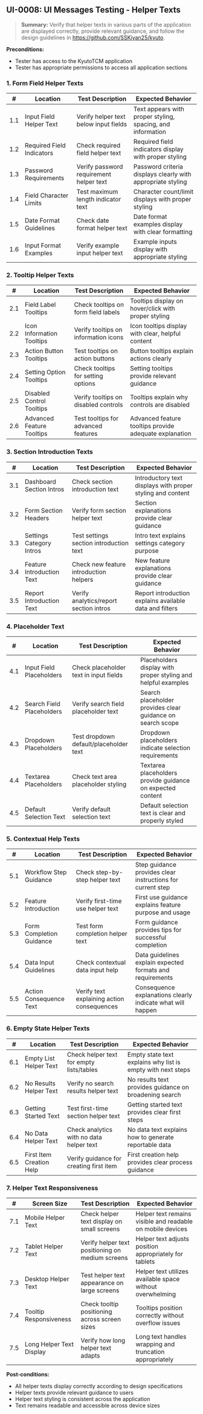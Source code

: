 ## **UI-0008:** UI Messages Testing - Helper Texts

> **Summary:** Verify that helper texts in various parts of the application are displayed correctly, provide relevant guidance, and follow the design guidelines in https://github.com/SSKiyan25/kyuto.

**Preconditions:**

- Tester has access to the KyutoTCM application
- Tester has appropriate permissions to access all application sections

### 1. Form Field Helper Texts

| #   | Location                  | Test Description                        | Expected Behavior                                           |
| --- | ------------------------- | --------------------------------------- | ----------------------------------------------------------- |
| 1.1 | Input Field Helper Text   | Verify helper text below input fields   | Text appears with proper styling, spacing, and information  |
| 1.2 | Required Field Indicators | Check required field helper text        | Required field indicators display with proper styling       |
| 1.3 | Password Requirements     | Verify password requirement helper text | Password criteria displays clearly with appropriate styling |
| 1.4 | Field Character Limits    | Test maximum length indicator text      | Character count/limit displays with proper styling          |
| 1.5 | Date Format Guidelines    | Check date format helper text           | Date format examples display with clear formatting          |
| 1.6 | Input Format Examples     | Verify example input helper text        | Example inputs display with appropriate styling             |

### 2. Tooltip Helper Texts

| #   | Location                  | Test Description                     | Expected Behavior                                      |
| --- | ------------------------- | ------------------------------------ | ------------------------------------------------------ |
| 2.1 | Field Label Tooltips      | Check tooltips on form field labels  | Tooltips display on hover/click with proper styling    |
| 2.2 | Icon Information Tooltips | Verify tooltips on information icons | Icon tooltips display with clear, helpful content      |
| 2.3 | Action Button Tooltips    | Test tooltips on action buttons      | Button tooltips explain actions clearly                |
| 2.4 | Setting Option Tooltips   | Check tooltips for setting options   | Setting tooltips provide relevant guidance             |
| 2.5 | Disabled Control Tooltips | Verify tooltips on disabled controls | Tooltips explain why controls are disabled             |
| 2.6 | Advanced Feature Tooltips | Test tooltips for advanced features  | Advanced feature tooltips provide adequate explanation |

### 3. Section Introduction Texts

| #   | Location                  | Test Description                        | Expected Behavior                                          |
| --- | ------------------------- | --------------------------------------- | ---------------------------------------------------------- |
| 3.1 | Dashboard Section Intros  | Check section introduction text         | Introductory text displays with proper styling and content |
| 3.2 | Form Section Headers      | Verify form section helper text         | Section explanations provide clear guidance                |
| 3.3 | Settings Category Intros  | Test settings section introduction text | Intro text explains settings category purpose              |
| 3.4 | Feature Introduction Text | Check new feature introduction helpers  | New feature explanations provide clear guidance            |
| 3.5 | Report Introduction Text  | Verify analytics/report section intros  | Report introduction explains available data and filters    |

### 4. Placeholder Text

| #   | Location                  | Test Description                       | Expected Behavior                                             |
| --- | ------------------------- | -------------------------------------- | ------------------------------------------------------------- |
| 4.1 | Input Field Placeholders  | Check placeholder text in input fields | Placeholders display with proper styling and helpful examples |
| 4.2 | Search Field Placeholders | Verify search field placeholder text   | Search placeholder provides clear guidance on search scope    |
| 4.3 | Dropdown Placeholders     | Test dropdown default/placeholder text | Dropdown placeholders indicate selection requirements         |
| 4.4 | Textarea Placeholders     | Check text area placeholder styling    | Textarea placeholders provide guidance on expected content    |
| 4.5 | Default Selection Text    | Verify default selection text          | Default selection text is clear and properly styled           |

### 5. Contextual Help Texts

| #   | Location                 | Test Description                           | Expected Behavior                                          |
| --- | ------------------------ | ------------------------------------------ | ---------------------------------------------------------- |
| 5.1 | Workflow Step Guidance   | Check step-by-step helper text             | Step guidance provides clear instructions for current step |
| 5.2 | Feature Introduction     | Verify first-time use helper text          | First use guidance explains feature purpose and usage      |
| 5.3 | Form Completion Guidance | Test form completion helper text           | Form guidance provides tips for successful completion      |
| 5.4 | Data Input Guidelines    | Check contextual data input help           | Data guidelines explain expected formats and requirements  |
| 5.5 | Action Consequence Text  | Verify text explaining action consequences | Consequence explanations clearly indicate what will happen |

### 6. Empty State Helper Texts

| #   | Location                 | Test Description                         | Expected Behavior                                           |
| --- | ------------------------ | ---------------------------------------- | ----------------------------------------------------------- |
| 6.1 | Empty List Helper Text   | Check helper text for empty lists/tables | Empty state text explains why list is empty with next steps |
| 6.2 | No Results Helper Text   | Verify no search results helper text     | No results text provides guidance on broadening search      |
| 6.3 | Getting Started Text     | Test first-time section helper text      | Getting started text provides clear first steps             |
| 6.4 | No Data Helper Text      | Check analytics with no data helper text | No data text explains how to generate reportable data       |
| 6.5 | First Item Creation Help | Verify guidance for creating first item  | First creation help provides clear process guidance         |

### 7. Helper Text Responsiveness

| #   | Screen Size              | Test Description                                 | Expected Behavior                                          |
| --- | ------------------------ | ------------------------------------------------ | ---------------------------------------------------------- |
| 7.1 | Mobile Helper Text       | Check helper text display on small screens       | Helper text remains visible and readable on mobile devices |
| 7.2 | Tablet Helper Text       | Verify helper text positioning on medium screens | Helper text adjusts position appropriately for tablets     |
| 7.3 | Desktop Helper Text      | Test helper text appearance on large screens     | Helper text utilizes available space without overwhelming  |
| 7.4 | Tooltip Responsiveness   | Check tooltip positioning across screen sizes    | Tooltips position correctly without overflow issues        |
| 7.5 | Long Helper Text Display | Verify how long helper text adapts               | Long text handles wrapping and truncation appropriately    |

**Post-conditions:**

- All helper texts display correctly according to design specifications
- Helper texts provide relevant guidance to users
- Helper text styling is consistent across the application
- Text remains readable and accessible across device sizes
